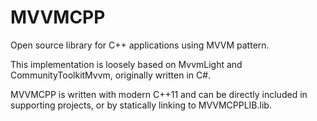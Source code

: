 # MVVMCPP
Open source library for C++ applications using MVVM pattern.

This implementation is loosely based on MvvmLight and CommunityToolkitMvvm, originally written in C#.

MVVMCPP is written with modern C++11 and can be directly included in supporting projects, or by statically linking to MVVMCPPLIB.lib.